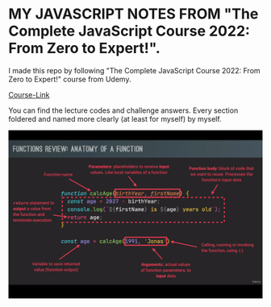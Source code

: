 # MY JAVASCRIPT NOTES FROM "The Complete JavaScript Course 2022: From Zero to Expert!".
I made this repo by following "The Complete JavaScript Course 2022: From Zero to Expert!" course from Udemy.

[Course-Link]( https://www.udemy.com/course/the-complete-javascript-course/)

You can find the lecture codes and challenge answers. Every section foldered and named more clearly (at least for myself) by myself.

![Alt text](Resources\FunctionsReview.png?raw=true "Title")
